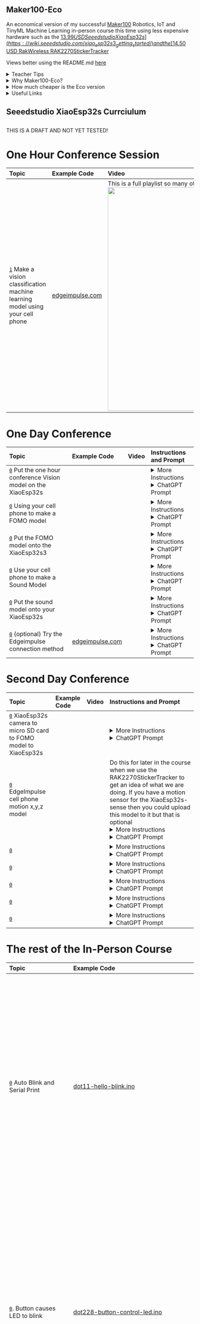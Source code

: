 ## Maker100-Eco

An economical version of my successful [Maker100](https://github.com/hpssjellis/maker100) Robotics, IoT and TinyML Machine Learning in-person course this time using less expensive hardware such as the [$13.99 USD Seeedstudio XiaoEsp32s](https://wiki.seeedstudio.com/xiao_esp32s3_getting_started/) and the [$14.50 USD RakWireless RAK2270StickerTracker](https://store.rakwireless.com/products/rak2270-rak-sticker-tracker?variant=43046272303302)


Views better using the README.md [here](README.md)


<span class="tree"> 

<details closed> <summary>Teacher Tips</summary>
<ol>
  <li> Students work on term assignments in partners and make very short videos that teache what they did for each assignment.</li>
  <li>I expect all students to try to improve and change each assignment. "Until you change computer code do not expect to understand it"</li>
  <li>I expect all students to draw circuit diagrams before connecting wires and have someone check the diagram and then to connectr the wires and have someone also check before stuidents connect power or connect to the computer.</li>
  <li>I teach one assignment per class but expect several students to work ahead and solve missing parts of the prossess in small groups</li>
  <li>The faster students finish the course the more time they have for their final projects</li> 
  <li>To pass the course everyone must complete at least one final project using a sensor connected to an actuator of their choice</li>
  <li> Students plan 2 individual main projects and possibly one group project. Each main project must include at least one sensor with one actuator</li>
  <li> Many student's will only complete one main project and that is fine. "Robotics projects are very difficult to finish" </li>
  <li> Many final projects will need structures built to support them. Any safe material is fine, we typically 3D print the sturctures although carboard and or wood is often used </li>
  <li> Final projects typically do not involve high voltage, water or drones for the obvious safety reasons.  </li>
  <li> I tell students that if every term assignment is complete the indivdual final project is there full mark if that helps their grade</li>
  <li>Teacher's may decide to make several of the advanced assignments optional or even set for bonus marks</li>
  <li>Use LLM such as ChatGPT to help understand what the code does or how to improve the assignment</li>
</ol>

</details>


<details closed> <summary>Why Maker100-Eco?</summary>
The arduino PortentaH7 with LoRa Vision Shield is an encredible TinyML device that can do amazing things and has been a joy to teach, but I am part of an international group trying to bring tinyML to the students in developing countries called [tinyML4D](https://tinyml.seas.harvard.edu/team) and the Arduino PortentaH7 is just too expensive for student explorations. 

Since schools spend a large amount of their budget on Computers, Laptops, iPads and the technology to integrate them safely with the internet I feel that any method technology teachers can do to reduce costs is good for the entire educational system.
</details>


<details closed> <summary>How much cheaper is the Eco version</summary>

The [Arduino PortentaH7](https://store-usa.arduino.cc/products/portenta-h7) costs $113.90 USD the [LoRa Vision Shield](https://store-usa.arduino.cc/products/arduino-portenta-vision-shield-lora%C2%AE) Costs $69 USD


The [XiaoEsp32s-sense](https://www.seeedstudio.com/XIAO-ESP32S3-Sense-p-5639.html)  costs $13.99

and the [RAK2270 Developer](https://store.rakwireless.com/products/rak2270-rak-sticker-tracker?variant=43046273286342) costs $14.50 USD


So


3 x ($113.90 + $69) =  3 x $182.90   =   548.70        >      15 x $13.99 + 15 x $14.50 =     $209.85  + 217.50  =  $427.35

3 x PortentaH7 + vision shield = $548.70 USD which is more than 15 x (XIAO-esp32s and RAK2270 ) = $427.35 USD 

Note: the rak2270 will need a few ~$10 rigs to communicate over a serial monitor

So for the price of 3 PortentaH7 with LoRa Vision shields I can get a full class set of 15 MCU of both types (XIAO-sense and RAK) that span my complete curriculum

Probably a good idea to spend a bit of money purchasing the clips (rigs) for connecting the Sticker Trackers to serial ports.


<hr>

Very hard to compare the Xiao/Rak class set for $427.35 USD with a class set of PortentaH7's ($15 x $182.90) = $2743.50 USD

</details>

<details closed> <summary>Useful Links</summary>


<ol>

<li>The original Maker100 Course is https://github.com/hpssjellis/maker100 </li>

  
<li>SeeedStudio Link to the XiaoEsp32S3 Sense store https://www.seeedstudio.com/XIAO-ESP32S3-Sense-p-5639.html     Note: It needs headers soldered to do many of the assignments. </li>

<li>RakWireless ~$15 USD RAK2270 Sticker Tracker   store is at  https://store.rakwireless.com/products/rak2270-rak-sticker-tracker?variant=43046272303302) </li>


<li>The original XiaoEsp32s and RAK2270 research is at https://github.com/hpssjellis/mcu-stable-edu-launch</li>

<li>TinyMLjs is at https://github.com/hpssjellis/tinyMLjs</li>

<li>RocksettaTinyML Library is at https://github.com/hpssjellis/RocksettaTinyML</li>

</ol>
</details>

  
</span>  <!-- End span class=tree  -->












## Seeedstudio XiaoEsp32s Currciulum

##
THIS IS A DRAFT AND NOT YET TESTED!



# One Hour Conference Session


| Topic | Example Code| Video | Instructions and Prompt|
|:---|:---|:---|:---|
| <a name="1" href="1">`1`</a>   Make a vision classification machine learning model using your cell phone    |     [edgeimpulse.com](https://studio.edgeimpulse.com/login)              | This is a full playlist so many other videos here might help  [<img src="https://img.youtube.com/vi/wbX_-No8kIw/hqdefault.jpg" width=600 />](https://www.youtube.com/watch?v=wbX_-No8kIw&list=PL57Dnr1H_egsQPnEObWHPhK1Q4g_IDWcR&index=7)              | This website is a good starting point [https://hpssjellis.github.io/multi-language-edgeimpulse-tutorial-vision-cell-phone/](https://hpssjellis.github.io/multi-language-edgeimpulse-tutorial-vision-cell-phone/). For this assignment we are not using the microcontroller.    <details closed> <summary>More Instructions</summary> Connect your cell phone to EdgeImpulse, take 30 images of pens on various backgrounds, then take 50 images of various backgrounds, create your impulse (96 x 96), generate features, train and then switch to classification on your cell phone  </details> <details closed> <summary>ChatGPT Prompt</summary> Give me the steps to make a vision classification model on edgeimpulse.com with only an unknow label for the background and pens for the object. We will only be using our cell phone to collect the images, so it will need to be connected to the edgeimpulse site. The cell phone will allow the image labelling before I take the images. After the images are taken explain how to setup the impulse machine learning model.</details> |







# One Day Conference

| Topic | Example Code| Video | Instructions and Prompt |
|:---|:---|:---|:---|
| <a name="0" href="0">`0`</a>  Put the one hour conference Vision model on the XiaoEsp32s  |      |     |   <details closed> <summary>More Instructions</summary> ... </details> <details closed> <summary>ChatGPT Prompt</summary> ... </details>  |
| <a name="0" href="0">`0`</a>  Using your cell phone to make a FOMO model   |      |     |   <details closed> <summary>More Instructions</summary> ... </details> <details closed> <summary>ChatGPT Prompt</summary> ... </details>  |
| <a name="0" href="0">`0`</a>  Put the FOMO model onto the XiaoEsp32s3  |      |     |   <details closed> <summary>More Instructions</summary> ... </details> <details closed> <summary>ChatGPT Prompt</summary> ... </details>  |
| <a name="0" href="0">`0`</a>  Use your cell phone to make a Sound Model   |      |     |   <details closed> <summary>More Instructions</summary> ... </details> <details closed> <summary>ChatGPT Prompt</summary> ... </details>  |
| <a name="0" href="0">`0`</a>  Put the sound model onto your XiaoEsp32s   |      |     |   <details closed> <summary>More Instructions</summary> ... </details> <details closed> <summary>ChatGPT Prompt</summary> ... </details>  |
| <a name="0" href="0">`0`</a>  (optional) Try the Edgeimpulse connection method  |   [edgeimpulse.com](https://studio.edgeimpulse.com/login)      |     |   <details closed> <summary>More Instructions</summary> ... </details> <details closed> <summary>ChatGPT Prompt</summary> ... </details>  |



# Second Day Conference

| Topic | Example Code| Video | Instructions and Prompt |
|:---|:---|:---|:---|
| <a name="0" href="0">`0`</a> XiaoEsp32s camera to micro SD card to FOMO model to XiaoEsp32s   |      |     |   <details closed> <summary>More Instructions</summary> ... </details> <details closed> <summary>ChatGPT Prompt</summary> ... </details>  |
| <a name="0" href="0">`0`</a>  EdgeImpulse cell phone motion x,y,z model   |      |     | Do this for later in the course when we use the RAK2270StickerTracker to get an idea of what we are doing. If you have a motion sensor for the XiaoEsp32s-sense then you could upload this model to it but that is optional  <details closed> <summary>More Instructions</summary> ... </details> <details closed> <summary>ChatGPT Prompt</summary> ... </details>  |
| <a name="0" href="0">`0`</a>  []()   |      |     |   <details closed> <summary>More Instructions</summary> ... </details> <details closed> <summary>ChatGPT Prompt</summary> ... </details>  |
| <a name="0" href="0">`0`</a>  []()   |      |     |   <details closed> <summary>More Instructions</summary> ... </details> <details closed> <summary>ChatGPT Prompt</summary> ... </details>  |
| <a name="0" href="0">`0`</a>  []()   |      |     |   <details closed> <summary>More Instructions</summary> ... </details> <details closed> <summary>ChatGPT Prompt</summary> ... </details>  |
| <a name="0" href="0">`0`</a>  []()   |      |     |   <details closed> <summary>More Instructions</summary> ... </details> <details closed> <summary>ChatGPT Prompt</summary> ... </details>  |
| <a name="0" href="0">`0`</a>  []()   |      |     |   <details closed> <summary>More Instructions</summary> ... </details> <details closed> <summary>ChatGPT Prompt</summary> ... </details>  |













# The rest of the In-Person Course

| Topic | Example Code| Video | Instructions and Prompt|
|:---|:---|:---|:---|
| <a name="0" href="#0">`0`</a>  Auto Blink and Serial Print  | [dot11-hello-blink.ino](https://github.com/hpssjellis/portenta-pro-community-solutions/blob/main/examples/dot1-portentaH7-examples/dot11-hello-blink/dot11-hello-blink.ino) |      [<img src="https://img.youtube.com/vi/3E5KUT115xY/hqdefault.jpg" width=600 />](https://www.youtube.com/watch?v=3E5KUT115xY&list=PL57Dnr1H_egv1FVzAcCZVeANJMs3Hta05&index=7)         |                     Print other things and change the pattern of blinking using different colors LEDR, LEDG, LEDB, LED_BUILTIN (which is green). Note: I stay away from LEDR as red is used to show errors    |
| <a name="0" href="#0">`0`</a>.  Button causes LED to blink          |       [dot228-button-control-led.ino](https://github.com/hpssjellis/portenta-pro-community-solutions/blob/main/examples/dot2-portenta-h7-with-accessories/dot22-actuators/dot228-button-control-led/dot228-button-control-led.ino)                                                                                                                                                                     |    [<img src="https://img.youtube.com/vi/wFw-AF8gwiY/hqdefault.jpg" width=600 />](https://www.youtube.com/watch?v=wFw-AF8gwiY&list=PL57Dnr1H_egv1FVzAcCZVeANJMs3Hta05&index=2)           |                   <img src="media/b-b-h-button-control-led.jpg" width = 200/>  <br>        Control the LED with the button, then control multiple LED's with Multiple Buttons. Note: Can't control large current flow devices, WHY? Could you make the external LED interact like the internal LED?    |
| <a name="0" href="#0">`0`</a> Analog Read (Voltage divider for various 2 prong sensors (variable resistors: flex sensor, photoresistor, touch/pressure sensor))                |  [dot211-any-variable-resistor-sensor.ino](https://github.com/hpssjellis/portenta-pro-community-solutions/blob/main/examples/dot2-portenta-h7-with-accessories/dot21-sensors/dot211-any-variable-resistor-sensor/dot211-any-variable-resistor-sensor.ino)                                                                                                                                                                            |       [<img src="https://img.youtube.com/vi/GR3D8C6dOl8/hqdefault.jpg" width=600 />](https://www.youtube.com/watch?v=GR3D8C6dOl8&list=PL57Dnr1H_egv1FVzAcCZVeANJMs3Hta05&index=3)            |                 Change the Resistor amount and which resistor is attached to 3V3 to get the largest most sensible range of readings.     |
| <a name="0" href="#0">`0`</a> DAC to ADC                         |       [dot1a-DAC-to-ADC.ino](https://github.com/hpssjellis/portenta-pro-community-solutions/blob/main/examples/dot1-portentaH7-examples/dot1a-DAC-to-ADC/dot1a-DAC-to-ADC.ino)                                                                                                                                                                       |    [<img src="https://img.youtube.com/vi/PWtQeHqyDUM/hqdefault.jpg" width=600 />](https://www.youtube.com/watch?v=PWtQeHqyDUM&list=PL57Dnr1H_egv1FVzAcCZVeANJMs3Hta05&index=8)            |                    Estimate the Voltage that the digital pin converts from 0 to 1, it should be close to half of 3V3     |
| <a name="0" href="#0">`0`</a>  Flash SOS                           |     [dot71-sos](https://github.com/hpssjellis/portenta-pro-community-solutions/blob/main/examples/dot7-coding-curriculum/dot71-sos/dot71-sos.ino)                                                                                                                                                                         |       [<img src="https://img.youtube.com/vi/iDC3vuBGGcg/hqdefault.jpg" width=600 />](https://www.youtube.com/watch?v=iDC3vuBGGcg&list=PL57Dnr1H_egv1FVzAcCZVeANJMs3Hta05&index=11)          |                    Get the code running to flash the LED_BUILTIN, then have it flash an SOS. 3 short flashes, 3 long flashes, 3 short flashes then a 5 second rest.     |
| <a name="0" href="#0">`0`</a> Web WiFi   (need router acces to make global)                         |   [dot181-wifi-webserver.ino](https://github.com/hpssjellis/portenta-pro-community-solutions/blob/main/examples/dot1-portentaH7-examples/dot18-wifi-webserver/dot181-wifi-webserver/dot181-wifi-webserver.ino)                                                                                                                                                                           |         [<img src="https://img.youtube.com/vi/oygGsGLLLGM/hqdefault.jpg" width=600 />](https://www.youtube.com/watch?v=oygGsGLLLGM&list=PL57Dnr1H_egv1FVzAcCZVeANJMs3Hta05&index=9)        |                   Several layers to this project. Often easier to use your cell phone hot spot as a school's WiFi often has several layers of security. I will still need to work with my School IT department to: A. get the WiFi working and B. get an outside port. Probably wont happen. Change the buttons on the webpage to control some Actuator other than an LED    |
| <a name="0" href="#0">`0`</a> Servo                           |      [dot221-servo.ino](https://github.com/hpssjellis/portenta-pro-community-solutions/blob/main/examples/dot2-portenta-h7-with-accessories/dot22-actuators/dot221-servo/dot221-servo.ino)                                                                                                                                                                        |       [<img src="https://img.youtube.com/vi/4p3yIF_4pk8/hqdefault.jpg" width=600 />](https://www.youtube.com/watch?v=4p3yIF_4pk8&list=PL57Dnr1H_egv1FVzAcCZVeANJMs3Hta05&index=6)          |                 MUST HAVE AN EXTERIOR BATTERY TO RUN THE 6 VOLT SERVO!  I have the Pololu Servo Product number 1057, Power HD High-Torque Servo 1501MG [here](https://www.pololu.com/product/1057).  <br> To connect Portenta D5 (orange wire) GND (brown wire) to servo, <br> 6 volt battery positive (red) and Negative (brown) to servo.   |
| <a name="0" href="#0">`0`</a> Transistor                            |      [dot224-pwm-transistor.ino](https://github.com/hpssjellis/portenta-pro-community-solutions/blob/main/examples/dot2-portenta-h7-with-accessories/dot22-actuators/dot224-pwm-transistor/dot224-pwm-transistor.ino)                                                                                                                                                                        |         [<img src="https://img.youtube.com/vi/XqxTnUFlMnY/hqdefault.jpg" width=600 />](https://www.youtube.com/watch?v=XqxTnUFlMnY&list=PL57Dnr1H_egv1FVzAcCZVeANJMs3Hta05&index=17)    |     <img src="https://user-images.githubusercontent.com/5605614/156191081-89142347-8494-46d0-ae48-53566c884bc9.png" width = 200/> <br>  <img src="https://user-images.githubusercontent.com/5605614/156191554-49bd23c3-d38c-4fc5-b04f-8ec9add68763.png" width = 200/>     <br>                        Make either the PNP transistor with small motor or the NPN transistor. For higher marks do both. |
| <a name="90" href="#0">`0`</a> Small Dual DC Motor Driver                            |       [dot226-small-dual-dc-motor-driver.ino](https://github.com/hpssjellis/portenta-pro-community-solutions/blob/main/examples/dot2-portenta-h7-with-accessories/dot22-actuators/dot226-small-dual-dc-motor-driver/dot226-small-dual-dc-motor-driver.ino)  |     [<img src="https://img.youtube.com/vi/lUE-hmAddhY/hqdefault.jpg" width=600 />](https://www.youtube.com/watch?v=lUE-hmAddhY&list=PL57Dnr1H_egv1FVzAcCZVeANJMs3Hta05&index=5)     |     <img src="media/b-b-f-small-dual-dc-motor-driver.png" width = 200/>     <br>  Get a small motor working using it's own power supply and change the code so it does what you want. Pololu #2135 DRV8835 Dual Motor Driver Carrier  [here](https://www.pololu.com/product/2135)     |
| <a name="0" href="#0">`0`</a> Large DC Motor Driver                          |     [dot227-big-dc-motor-driver.ino](https://github.com/hpssjellis/portenta-pro-community-solutions/blob/main/examples/dot2-portenta-h7-with-accessories/dot22-actuators/dot227-big-dc-motor-driver/dot227-big-dc-motor-driver.ino)                                                                                                                                                                         |       [<img src="https://img.youtube.com/vi/YcRQSFhr8MY/hqdefault.jpg" width=600 />](https://www.youtube.com/watch?v=YcRQSFhr8MY&list=PL57Dnr1H_egv1FVzAcCZVeANJMs3Hta05&index=7)         |                  <img src="media/b-b-g-big-dc-motor-driver.png" width = 200/>   <br>     Get a 6V motor running and change code for it to do what you want. Protect the Phton from the 6 Volt motor side. Check Pololu 1451 VNH5019 Motor Driver Carrier [here](https://www.pololu.com/product/1451)     |
| <a name="0" href="#0">`0`</a> Stepper Motor                         |           [dot225-stepper-motor.ino](https://github.com/hpssjellis/portenta-pro-community-solutions/blob/main/examples/dot2-portenta-h7-with-accessories/dot22-actuators/dot225-stepper-motor/dot225-stepper-motor.ino)                                                                                                                                                                   |      [<img src="https://img.youtube.com/vi/Fru6QtzLnrI/hqdefault.jpg" width=600 />](https://www.youtube.com/watch?v=Fru6QtzLnrI&list=PL57Dnr1H_egv1FVzAcCZVeANJMs3Hta05&index=4)            |                     <img src="media/b-b-e-stepper-motor.png" width = 200/>     <br>     Note: This stepper needs 6V, Change code to do what you want.  Pololu 2134 DRV8834 Low-Voltage Stepper Motor Driver Carrier [here](https://www.pololu.com/product/2134)   |
| <a name="0" href="#0">`0`</a> Serial I2C OLED                          |          [dot222-I2C-grove-OLED.ino](https://github.com/hpssjellis/portenta-pro-community-solutions/blob/main/examples/dot2-portenta-h7-with-accessories/dot22-actuators/dot222-I2C-grove-OLED/dot222-I2C-grove-OLED.ino)     |    [<img src="https://img.youtube.com/vi/ruykYcViWo0/hqdefault.jpg" width=600 />](https://www.youtube.com/watch?v=ruykYcViWo0&list=PL57Dnr1H_egv1FVzAcCZVeANJMs3Hta05&index=10)       |                   <img src="media/b-b-b-I2C-grove-OLED.png" width = 200/>    <br>     Have fun with this. Have it say what you want, where you want it and for how long.     |
| <a name="0" href="#0">`0`</a>  Serial SPI Pixy2                          |           [dot212-pixy2-SPI.ino](https://github.com/hpssjellis/portenta-pro-community-solutions/blob/main/examples/dot2-portenta-h7-with-accessories/dot21-sensors/dot212-pixy2-SPI/dot212-pixy2-SPI.ino)  Note: Dot212 Pixy example using the Portenta pro community solutions library will be pre-setup with the pixy include files!                                                                                                                                                                 |       [<img src="https://img.youtube.com/vi/p8KmFFqqU6U/hqdefault.jpg" width=600 />](https://www.youtube.com/watch?v=p8KmFFqqU6U&list=PL57Dnr1H_egv1FVzAcCZVeANJMs3Hta05&index=14)              |                 <img src="media/pixy-connector.png" width = 200/>     <br>    The Pixy2 is so cool students will have no problem coming up with things to detect. The Pixy2 is really good for a final project since students just need to connect an actuator. Example: when you see the "orange" cat have a servo open a lever to feed it.    
| <a name="0" href="#0">`0`</a> Serial UART FingerPrintScanner-FPS (Video not ready)              |               [dot216-fingerprint-scanner](https://github.com/hpssjellis/portenta-pro-community-solutions/tree/main/examples/dot2-portenta-h7-with-accessories/dot21-sensors/dot216-fingerprint-scanner) | | Ask the teacher about this sensor |
| <a name="0" href="#0">`0`</a> GPS                           |         [dot215-grove-gps-air530.ino](https://github.com/hpssjellis/portenta-pro-community-solutions/blob/main/examples/dot2-portenta-h7-with-accessories/dot21-sensors/dot215-grove-gps-air530/dot215-grove-gps-air530.ino)  Only proof of connection.                                                                                                                                                                    |               |                  Try https://www.gpsvisualizer.com/ with the data saved with .GPS extension         Real Assignment: Parse the output for Latitude, Longitude, date time and height, perhaps use: TinyGPS, TinyGPS++, TinyGPSPLUS, NeoGPS libraries.  Then paste your latitude, longnitude into this url  /maps?q=lat,lon example: http://maps.google.com/maps?q=62.44,-114.4  for Yellowknife Canada |
| <a name="0" href="#0">`0`</a> Accelerometer                           |      Just load MKRIMU library and run the accelerometer example. Note bend the reset pin on the MKR IMU, When that is working login to edgeimpulse and make a motion model using your cell phone, to detect a wave. Then download it to the Portenta and get the onboard LED working when you wave.                                                                                                                                                                      |        |           You can do this all on your own. connect the MKR IMU to the portenta then lookup how to do the example. Note: bend the reset pin of the MKR IMU away from connecting to the Portenta. Causes issues.                          |
| <a name="0" href="#0">`0`</a> FSLP-Touch  (Video not ready)                         |       [dot217-FSLP.ino](https://github.com/hpssjellis/portenta-pro-community-solutions/blob/main/examples/dot2-portenta-h7-with-accessories/dot21-sensors/dot217-FSLP/dot217-FSLP.ino)  |   |  Room for research here. This sensor has always given students problems.   This chart helps<br> <img src="https://user-images.githubusercontent.com/5605614/222784709-aaf74262-abcc-4c50-8058-feceae5229f4.png" width = 200/> |  
| <a name="0" href="#0">`0`</a> Range-Finder                          |      [dot214-RangeFinder.ino](https://github.com/hpssjellis/portenta-pro-community-solutions/blob/main/examples/dot2-portenta-h7-with-accessories/dot21-sensors/dot214-RangeFinder/dot214-RangeFinder.ino)     |     [<img src="https://img.youtube.com/vi/E1B_iE171E8/hqdefault.jpg" width=600 />](https://www.youtube.com/watch?v=E1B_iE171E8&list=PL57Dnr1H_egv1FVzAcCZVeANJMs3Hta05&index=13) |  For this assignment a variable in the code can be changed to make the range finder work at a greater distance.  |
| <a name="0" href="#0">`0`</a> Serial-putty          | This is a program to load on your computer that replaces the arduino serial monitor           |      |      Fairly easy once putty is installed. Load power shell and type mode with your Portenta programmed with a serial monitor program find the port. Then switch to Serial on Putty and Correct the COM port. Open and see if you can see serial output from the Portenta        |
| <a name="0" href="#0">`0`</a> Web-AdafruitIO-Connectivity                        |   [adafruit login](https://accounts.adafruit.com/users/sign_in)  <br> <br> Record your user name and access key. Both the browser web socket and the Arduino MQTT program use those values. <br><br>  MQTT-Websocket [ada-websocket02.html](https://hpssjellis.github.io/my-examples-of-iot-platforms/public/ada-websocket02.html) <br> With Arduino MQTT Portenta code  [dot184-mqtt-client-to-adafruit.ino](https://github.com/hpssjellis/portenta-pro-community-solutions/blob/main/examples/dot1-portentaH7-examples/dot18-wifi-webserver/dot184-mqtt-client-to-adafruit/dot184-mqtt-client-to-adafruit.ino)<br> <br> The MQTT library to install was written by Joel Gaehwiler is is way down on the list  <br><br>Arduino https uses webhooks but might not work due to changes in the arduino code [dot183-https-to-adafruit.ino](https://github.com/hpssjellis/portenta-pro-community-solutions/blob/main/examples/dot1-portentaH7-examples/dot18-wifi-webserver/dot183-https-to-adafruit/dot183-https-to-adafruit.ino)       |   Everything will be at this website <a href="https://hpssjellis.github.io/my-examples-of-iot-platforms/public/index.html">Adafruit-Connectivity</a>      | This is a good but large project. A lot for students to learn here |
| <a name="0" href="#0">`0`</a> Ethernet-Vision-Shield  (need router acces to make global)                         |      [dot311-ethernet-webServer.ino](https://github.com/hpssjellis/portenta-pro-community-solutions/blob/main/examples/dot3-portenta-vision-shields/dot31-ethernet-specific/dot311-ethernet-webServer/dot311-ethernet-webServer.ino)   |      [<img src="https://img.youtube.com/vi/g35_OWJNgiI/hqdefault.jpg" width=600 />](https://www.youtube.com/watch?v=g35_OWJNgiI&list=PL57Dnr1H_egv1FVzAcCZVeANJMs3Hta05&index=12)          |                Same as WiFi  might be difficult to get an outside line. While on the same local network things should work great. At home will have to configure your router to allow outside access. At school good luck.   |
| <a name="0" href="#0">`0`</a> SD-card-Vision-Shield             | A great bit of code to run is [here-dot362-png-to-sd-card](https://github.com/hpssjellis/portenta-pro-community-solutions/blob/main/examples/dot3-portenta-vision-shields/dot36-camera-png-to-web/dot362-png-to-sd-card/dot362-png-to-sd-card.ino) which allows pictures in PNG format to be loaded onto the SD card based on a user set delay.   |   |       This is another one students can probably do themselves using the default programs for the Portenta. You will need a micro SD card.       Portenta examples it is called  Portenta_SDCARD  |
| <a name="0" href="#0">`0`</a> Microphone-Vision-Shield                          |         Example PDM then use your cell phone to make a sound model on EdgeImpulse. Such as your name. The download the arduino file and get your Portenta recognizing your name by lightening the onboard LED.     |               |                     This is another one students can probably do themselves using the default programs for the Portenta called the PDM. Instead of the serial monitor load the Serial Plotter to see your voice when you speak. Then make the edge impulse sound model and load it on your Portenta.         |
| <a name="0" href="#0">`0`</a> Camera-Vision-Shield with Grayscale OLED                           |                                                                                                                                                                              |               |   Get the Portenta Camera working with the Grayscale Waveform 128x128 OLED [dot351-camera-oled-regular.ino](https://github.com/hpssjellis/portenta-pro-community-solutions/blob/main/examples/dot3-portenta-vision-shields/dot35-camera-and-oled/dot351-camera-oled-regular/dot351-camera-oled-regular.ino)               This is another one students can probably do themselves using the default programs for the Portenta.         |
| <a name="0" href="#0">`0`</a> Rocksetta-Machine-Learning-Sine-Wave  or e-ink display                         |   TensorflowLite seems to be deprecated so try doing the e-ink display.  See Ambrose until he has a solution. preesently use the Waveshare e-ink libraries. File [here](https://github.com/hpssjellis/maker100/tree/main/downloads) <br>Must edit the epdif.h file to list which pins to use<br> Pin definition <br>#define RST_PIN     5  <br>#define DC_PIN      4  <br> #define CS_PIN      3 <br>   #define BUSY_PIN    2  <br><br>The tensorflowlite code is    [dot521-rocksetta-hello-ml-sine.ino](https://github.com/hpssjellis/portenta-pro-community-solutions/blob/main/examples/dot5-portenta-machine-learning/dot52-portenta-rocksetta-ml/dot521-rocksetta-hello-ml-sine/dot521-rocksetta-hello-ml-sine.ino)       |
| <a name="0" href="#0">`0`</a> Edge-Impulse-Sound-Yes-No            | |              |   Follow the wizard on Edgeimpulse to make a verbal Machine Learning model using your cell phone. Then download the Arduino deployment, install the zipped Arduino library and choose the default Portenta Sound example. Then talk into your Portenta and view the Serial Monitor. Then get the onboard LED to respond to your voice.            |
| <a name="0" href="#0">`0`</a> Edge-Impulse-Vision-FOMO                          |      Use the Vision grayscale OLED from above and the [dot5148-advanced-fomo-individual-count](https://github.com/hpssjellis/portenta-pro-community-solutions/blob/main/examples/dot5-portenta-machine-learning/dot51-portenta-edge-impulse-ml/dot514-vision-fomo/dot5148-advanced-fomo-individual-count/dot5148-advanced-fomo-individual-count.ino) Note: Use the Portenta Pro Library as the include file will auto load. Then just change the deployed Edgeimpulse include file to the correct name.   |   Like the original classification model, just now with bounding boxes and you label each object to detect  |
| <a name="0" href="#0">`0`</a> LoRaWan-Helium-MQTT-Adafruit (easier)                           |     [dot334-us915-helium-mqtt-adafruit-connect.ino](https://github.com/hpssjellis/portenta-pro-community-solutions/blob/main/examples/dot3-portenta-vision-shields/dot33-lorawan-specific/dot334-us915-helium-mqtt-adafruit-connect/dot334-us915-helium-mqtt-adafruit-connect.ino)                |                    | <li> Check the Helium coverage map for your area [here](https://explorer.helium.com/)  <li> load libraries MKRWAN and cayenneLPP<li> Run the MKRWAN examples MKRWANUpdate_standalone to make sure the LoRaWan device is updated and active<li> Run the [dot333-helium-us915-cayenne-timer.ino](https://github.com/hpssjellis/portenta-pro-community-solutions/blob/main/examples/dot3-portenta-vision-shields/dot33-lorawan-specific/dot333-helium-us915-cayenne-timer/dot333-helium-us915-cayenne-timer.ino)  program with no information entered to get the Device EUI<li>Setup the Helium side: https://console.helium.com/ for what it does with the data. Add a new device and replace the given Device_EUI with the one above. Enter the other 2 values given from Helium into your sketch. The App_eui and the longer App_key. Run the program and open the Serial monitor<li> On Helium devices click the debug black icon and see if data is incoming<li> Login to [io.adafruit.com/](https://io.adafruit.com/) and collect your username and myKey to auto make a Helium-adafruit Integration. It will auto format it like the following ```mqtts://username:myKey@adafruit.io:8883``` Give your integration a number <li> In Helium flows connect the device--> function cayenneLPP --> adafruit<li> Check debug for data then Adafruit feeds for data.<li> Good luck. I use the https://io.adafruit.com/ MQTT with Cayenne encoding, but lots of other options out there.     |
| <a name="0" href="#0">`0`</a> TFT Touch Screen or 128x128 Grayscale Fast refresh OLED                         |        [dot218-TFTV2-touchScreen.ino](https://github.com/hpssjellis/portenta-pro-community-solutions/blob/main/examples/dot2-portenta-h7-with-accessories/dot21-sensors/dot218-TFTV2-touchScreen/dot218-TFTV2-touchScreen.ino)  or  [dot229-128x128-gray-oled.ino](https://github.com/hpssjellis/portenta-pro-community-solutions/blob/main/examples/dot2-portenta-h7-with-accessories/dot22-actuators/dot229-128x128-gray-oled/dot229-128x128-gray-oled.ino)                                                                                                                                                                    |       [<img src="https://img.youtube.com/vi/SvW3U7YzV0Y/hqdefault.jpg" width=600 />](https://www.youtube.com/watch?v=SvW3U7YzV0Y&list=PL57Dnr1H_egv1FVzAcCZVeANJMs3Hta05&index=16)       |                           <img src="https://user-images.githubusercontent.com/5605614/235280870-60b51050-58c9-4494-a663-57518bee4e14.png" width = 200/>     <br>    Real Assignment: Presently the Touch Screen sensor is not reading completly to the edges of the screen, see if you can figure out why? Is it just the mapping of raw values to real values, the main resistor amount set at 300 ohms, the wire length. What is it? Fix it.    |
| <a name="0" href="#0">`0`</a>  LVGL Portenta Viewer on Full HD Screen   (Needs USB-C to HDMI adaptor)   Not yet working for my schools computer screens.                  |    Ambrose got this working wth both library versions 0.7 and 0.8 see code at [portenta-lvgl-8.3.6-ambrose.ino](https://github.com/VladTheImpaler32/robotics2023/blob/main/portenta-lvgl-8.3.6-ambrose/%20portenta-lvgl-8.3.6-ambrose.ino)                                                                                                                                                                          |           |                 |        |   This example [LVGL-counter](https://github.com/arduino-libraries/Arduino_Pro_Tutorials/blob/main/examples/Creating%20GUIs%20with%20LVGL/lvglCounter/lvglCounter.ino) Might work for you. I am waiting for a simple text and line drawing example  |
| <a name="0" href="#0">`0`</a>  PCB Board Build using [easyEDA](https://easyeda.com/)                                                                                                                                                                                                    |  Great starter tutorial to make a PCB with a battery holder, resistor and ligtht<br>   [<img src="https://img.youtube.com/vi/gjPNYMRA0m8/hqdefault.jpg" width=600 />](https://www.youtube.com/watch?v=gjPNYMRA0m8&list=PLbKMtvtYbdPMZfzGuVTdc0MWKrFvU4nsu&index=2)      ||       I have found lots of PCB design videos that are either to complex or just long and boring. The video pressented here was not made by me but is very short and many of my animation students can follow it very quickly to make their own board using easyEDA   |
| <a name="0" href="#0">`0`</a> [JLCPCB](https://jlcpcb.com/) order board for Printing (Has a cost for 5 small boards ~$20 USD including shipping)                     |            Take the edit file from the above PCB build using [easyEDA](https://easyeda.com/) and produce the Gerber file ready for printing using [JLCPCB](https://jlcpcb.com/) My public school students do not have to do this step.         |








## Advanced Part of the Course, the RakWireless RAK2270StickerTracker

| Topic | Example Code| Video | Instructions |
|:---|:---|:---|:---|
| <a name="0" href="0">`0`</a>  RAK Read values  |      |     | Use the RAK rig and connect to the Arduino serial monitor to read all the present set LoRa and LoRaWan variables  <details closed> <summary>More Instructions</summary> ... </details> <details closed> <summary>ChatGPT Prompt</summary> ... </details>  |
| <a name="0" href="0">`0`</a>  (Optional) RAK2270StickerTracker trackpac.io setup   |      |     |  If you have the original RAK2270 Sticker Tracker with TrackPac.io then set it up and monitor your deivce <details closed> <summary>More Instructions</summary> ... </details> <details closed> <summary>ChatGPT Prompt</summary> ... </details>  |
| <a name="0" href="0">`0`</a>  LoRa Test   |      |     | Your device should be able to send data to your tecahers device over a local P2P LoRa network <details closed> <summary>More Instructions</summary> ... </details> <details closed> <summary>ChatGPT Prompt</summary> ... </details>  |
| <a name="0" href="0">`0`</a>  Run Temperature and humidity   |      |     |   <details closed> <summary>More Instructions</summary> ... </details> <details closed> <summary>ChatGPT Prompt</summary> ... </details>  |
| <a name="0" href="0">`0`</a>  LoRaWan Test   |      |     |  This get s confusing, but setup a full LoRaWan, Helium to Adafruit.io connection pipeline to read both the temperature and humidity data from teh Sticker Tracker  <details closed> <summary>More Instructions</summary> ... </details> <details closed> <summary>ChatGPT Prompt</summary> ... </details>  |
| <a name="0" href="0">`0`</a>  Run xyz acceleration   |      |     |   <details closed> <summary>More Instructions</summary> ... </details> <details closed> <summary>ChatGPT Prompt</summary> ... </details>  |
| <a name="0" href="0">`0`</a>  Sensor Fusion   |      |     | Run code with all the Sensors on the RAK2270: temperature, Humidity, 9 axis IMU: motion (xyz), gyro (xyz), magnetic (x,y,z)  <details closed> <summary>More Instructions</summary> ... </details> <details closed> <summary>ChatGPT Prompt</summary> ... </details>  |
| <a name="0" href="0">`0`</a>  Machine learning motion x,y,z two label tinyML model   |      |     | This is advanced and uses the static website [tinyMLjs for the RAK2270StickerTracker](https://hpssjellis.github.io/tinyMLjs/public/acceleration/a00-best-acceleration-rak2270-sticker-tracker.html)  <details closed> <summary>More Instructions</summary> ... </details> <details closed> <summary>ChatGPT Prompt</summary> ... </details>  |
| <a name="0" href="0">`0`</a>  []()   |      |     |   <details closed> <summary>More Instructions</summary> ... </details> <details closed> <summary>ChatGPT Prompt</summary> ... </details>  |
| <a name="0" href="0">`0`</a>  []()   |      |     |   <details closed> <summary>More Instructions</summary> ... </details> <details closed> <summary>ChatGPT Prompt</summary> ... </details>  |
| <a name="0" href="0">`0`</a>  []()   |      |     |   <details closed> <summary>More Instructions</summary> ... </details> <details closed> <summary>ChatGPT Prompt</summary> ... </details>  |





 

